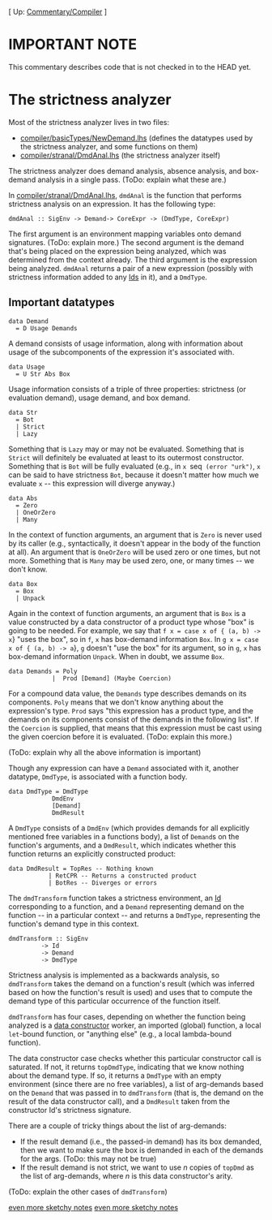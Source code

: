 
\[ Up: [Commentary/Compiler](commentary/compiler) \]


# IMPORTANT NOTE



This commentary describes code that is not checked in to the HEAD yet.


# The strictness analyzer



Most of the strictness analyzer lives in two files:


- [compiler/basicTypes/NewDemand.lhs](/trac/ghc/browser/ghc/compiler/basicTypes/NewDemand.lhs) (defines the datatypes used by the strictness analyzer, and some functions on them)
- [compiler/stranal/DmdAnal.lhs](/trac/ghc/browser/ghc/compiler/stranal/DmdAnal.lhs) (the strictness analyzer itself)


The strictness analyzer does demand analysis, absence analysis, and box-demand analysis in a single pass. (ToDo: explain what these are.)



In [compiler/stranal/DmdAnal.lhs](/trac/ghc/browser/ghc/compiler/stranal/DmdAnal.lhs), `dmdAnal` is the function that performs strictness analysis on an expression. It has the following type:


```wiki
dmdAnal :: SigEnv -> Demand-> CoreExpr -> (DmdType, CoreExpr)
```


The first argument is an environment mapping variables onto demand signatures. (ToDo: explain more.) The second argument is the demand that's being placed on the expression being analyzed, which was determined from the context already. The third argument is the expression being analyzed. `dmdAnal` returns a pair of a new expression (possibly with strictness information added to any [Ids](commentary/compiler/name-type) in it), and a `DmdType`.


## Important datatypes


```wiki
data Demand
  = D Usage Demands    
```


A demand consists of usage information, along with information about usage of the subcomponents of the expression it's associated with.


```wiki
data Usage
  = U Str Abs Box        
```


Usage information consists of a triple of three properties: strictness (or evaluation demand), usage demand, and box demand.


```wiki
data Str 
  = Bot                 
  | Strict       
  | Lazy           
```


Something that is `Lazy` may or may not be evaluated. Something that is `Strict` will definitely be evaluated at least to its outermost constructor. Something that is `Bot` will be fully evaluated (e.g., in `x `seq` (error "urk")`, `x` can be said to have strictness `Bot`, because it doesn't matter how much we evaluate `x` -- this expression will diverge anyway.)


```wiki
data Abs
  = Zero     
  | OneOrZero     
  | Many       
```


In the context of function arguments, an argument that is `Zero` is never used by its caller (e.g., syntactically, it doesn't appear in the body of the function at all). An argument that is `OneOrZero` will be used zero or one times, but not more. Something that is `Many` may be used zero, one, or many times -- we don't know.


```wiki
data Box
  = Box  
  | Unpack  
```


Again in the context of function arguments, an argument that is `Box` is a value constructed by a data constructor of a product type whose "box" is going to be needed. For example, we say that `f x = case x of { (a, b) -> x`} "uses the box", so in `f`, `x` has box-demand information `Box`. In `g x = case x of { (a, b) -> a`}, `g` doesn't "use the box" for its argument, so in `g`, `x` has box-demand information `Unpack`. When in doubt, we assume `Box`.


```wiki
data Demands = Poly          
            |  Prod [Demand] (Maybe Coercion)
```


For a compound data value, the `Demands` type describes demands on its components. `Poly` means that we don't know anything about the expression's type. `Prod` says "this expression has a product type, and the demands on its components consist of the demands in the following list". If the `Coercion` is supplied, that means that this expression must be cast using the given coercion before it is evaluated. (ToDo: explain this more.)



(ToDo: explain why all the above information is important)



Though any expression can have a `Demand` associated with it, another datatype, `DmdType`, is associated with a function body.


```wiki
data DmdType = DmdType 
		    DmdEnv	
		    [Demand]	
		    DmdResult
```


A `DmdType` consists of a `DmdEnv` (which provides demands for all explicitly mentioned free variables in a functions body), a list of `Demand`s on the function's arguments, and a `DmdResult`, which indicates whether this function returns an explicitly constructed product:


```wiki
data DmdResult = TopRes	-- Nothing known	
	       | RetCPR	-- Returns a constructed product
	       | BotRes	-- Diverges or errors
```


The `dmdTransform` function takes a strictness environment, an [Id](commentary/compiler/name-type) corresponding to a function, and a `Demand` representing demand on the function -- in a particular context -- and returns a `DmdType`, representing the function's demand type in this context.


```wiki
dmdTransform :: SigEnv		
	     -> Id		
	     -> Demand		
	     -> DmdType		
```


Strictness analysis is implemented as a backwards analysis, so `dmdTransform` takes the demand on a function's result (which was inferred based on how the function's result is used) and uses that to compute the demand type of this particular occurrence of the function itself.



`dmdTransform` has four cases, depending on whether the function being analyzed is a [data constructor](commentary/compiler/entity-types) worker, an imported (global) function, a local `let`-bound function, or "anything else" (e.g., a local lambda-bound function).



The data constructor case checks whether this particular constructor call is saturated. If not, it returns `topDmdType`, indicating that we know nothing about the demand type. If so, it returns a `DmdType` with an empty environment (since there are no free variables), a list of arg-demands based on the `Demand` that was passed in to `dmdTransform` (that is, the demand on the result of the data constructor call), and a `DmdResult` taken from the constructor Id's strictness signature.



There are a couple of tricky things about the list of arg-demands:


- If the result demand (i.e., the passed-in demand) has its box demanded, then we want to make sure the box is demanded in each of the demands for the args. (ToDo: this may not be true)
- If the result demand is not strict, we want to use *n* copies of `topDmd` as the list of arg-demands, where *n* is this data constructor's arity.


(ToDo: explain the other cases of `dmdTransform`)



[even more sketchy notes](commentary/compiler/strictness-analysis/kirsten-notes)
[even more sketchy notes](commentary/compiler/strictness-analysis/examples)


